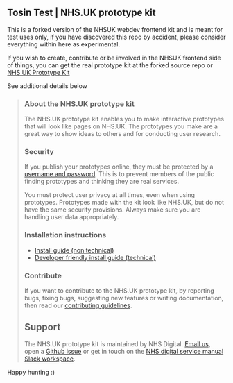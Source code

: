 ## Tosin Test | NHS.UK prototype kit

This is a forked version of the NHSUK webdev frontend kit and is meant for test uses only, if you have discovered this repo by accident, please consider everything within here as experimental.

If you wish to create, contribute or be involved in the NHSUK frontend side of things, you can get the real prototype kit at the forked source repo or [NHS.UK Prototype Kit](https://github.com/nhsuk/nhsuk-prototype-kit)

See additional details below

>### About the NHS.UK prototype kit
>
>The NHS.UK prototype kit enables you to make interactive prototypes that will look like pages on NHS.UK. The prototypes you make are a great way to show ideas to others and for conducting user research.
>
>### Security
>
>If you publish your prototypes online, they must be protected by a <a href="http://nhsuk-prototype-kit.azurewebsites.net/docs/how-tos/heroku">username and password</a>. This is to prevent members of the public finding prototypes and thinking they are real services.
>
>You must protect user privacy at all times, even when using prototypes. Prototypes made with the kit look like NHS.UK, but do not have the same security provisions. Always make sure you are handling user data appropriately.
>
> ### Installation instructions
>
>- <a href="http://nhsuk-prototype-kit.azurewebsites.net/docs/install/simple">Install guide (non technical)</a>
>- <a href="http://nhsuk-prototype-kit.azurewebsites.net/docs/install/advanced">Developer friendly install guide (technical)</a>
>
> ### Contribute
>
>If you want to contribute to the NHS.UK prototype kit, by reporting bugs, fixing bugs, suggesting new features or writing documentation, then read our [contributing guidelines](CONTRIBUTING.md).
>
>## Support
>
>The NHS.UK prototype kit is maintained by NHS Digital. [Email us](mailto:service-manual@nhs.net), open a [Github issue](https://github.com/nhsuk/nhsuk-prototype-kit/issues/new) or get in touch on the [NHS digital service manual Slack workspace](https://nhs-service-manual.slack.com/join/shared_invite/enQtNTIyOTEyNjU3NDkyLWUwOWM5MWY5MGRhYTYxZmY4ZWI0NDA1N2NhNTRiMGY3MTQxNjk5YTc3ZTAzMTA4YmE3ZDAxYmQ3MTQxNDgzOTQ).
>

Happy hunting :)